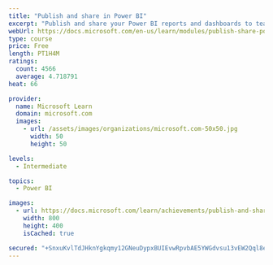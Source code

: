 ```yaml
---
title: "Publish and share in Power BI"
excerpt: "Publish and share your Power BI reports and dashboards to teammates in your organization or to everyone on the web."
webUrl: https://docs.microsoft.com/en-us/learn/modules/publish-share-power-bi/
type: course
price: Free
length: PT1H4M
ratings:
  count: 4566
  average: 4.718791
heat: 66

provider:
  name: Microsoft Learn
  domain: microsoft.com
  images:
    - url: /assets/images/organizations/microsoft.com-50x50.jpg
      width: 50
      height: 50

levels:
  - Intermediate

topics:
  - Power BI

images:
  - url: https://docs.microsoft.com/learn/achievements/publish-and-share-with-power-bi-desktop-social.png
    width: 800
    height: 400
    isCached: true

secured: "+SnxuKvlTdJHknYgkqmy12GNeuDypxBUIEvwRpvbAE5YWGdvsu13vEW2Qql8eAzYB5ssGzIXzdBVtf0qDuK9xmpqaN1ppZ1GMHdeF8JWOn6xP1L02P7sp2Arc6aP/CmVzz1JCl8h4D8ySVS8OURZ5sf/uGIa8SoB7/KUi0c9b65+5XsUOIpy1xBIRKgVAyJc2JYVl0rod0Y+ZCFLpr0pLoMQg4AUyIB2u2yCHj8QKW+jRrYeIYE1QUh0hFHSKQpXazYpEFrDiRvY8P7EGyabREwdRSOfhA36FDo9ymkta9aje3cMldUc2pbCd3kfwt5YowinaOOYmfEmtYqKJ994az/EFoYRglBINNhw783wTkDpXx3t6xClNY6MBopUq4MlRONKOLi8TY8GHC8oeqAO5k3/LgpIgalfb1nvuWVmfSg=;eFJj75EGlIh1prtZ74zc/g=="
---
```


